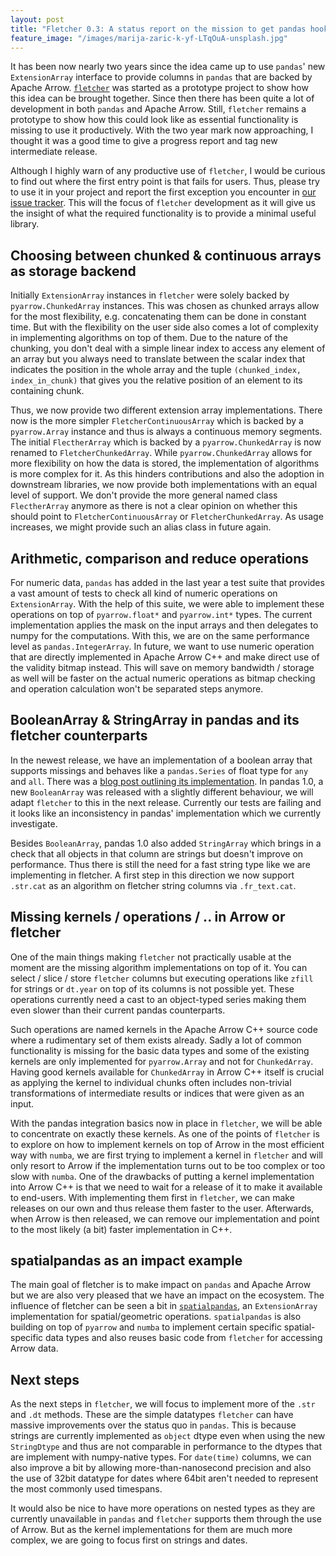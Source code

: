 ```yaml
---
layout: post
title: "Fletcher 0.3: A status report on the mission to get pandas hooked on Apache Arrow"
feature_image: "/images/marija-zaric-k-yf-LTqOuA-unsplash.jpg"
---
```


It has been now nearly two years since the idea came up to use `pandas`' new `ExtensionArray` interface to provide columns in `pandas` that are backed by Apache Arrow.
[`fletcher`](https://github.com/xhochy/fletcher) was started as a prototype project to show how this idea can be brought together.
Since then there has been quite a lot of development in both `pandas` and Apache Arrow.
Still, `fletcher` remains a prototype to show how this could look like as essential functionality is missing to use it productively.
With the two year mark now approaching, I thought it was a good time to give a progress report and tag new intermediate release.

Although I highly warn of any productive use of `fletcher`, I would be curious to find out where the first entry point is that fails for users.
Thus, please try to use it in your project and report the first exception you encounter in [our issue tracker](https://github.com/xhochy/fletcher/issues).
This will the focus of `fletcher` development as it will give us the insight of what the required functionality is to provide a minimal useful library.

Choosing between chunked & continuous arrays as storage backend
---------------------------------------------------------------

Initially `ExtensionArray` instances in `fletcher` were solely backed by `pyarrow.ChunkedArray` instances.
This was chosen as chunked arrays allow for the most flexibility, e.g. concatenating them can be done in constant time.
But with the flexibility on the user side also comes a lot of complexity in implementing algorithms on top of them.
Due to the nature of the chunking, you don't deal with a simple linear index to access any element of an array but you always need to translate between the scalar index that indicates the position in the whole array and the tuple `(chunked_index, index_in_chunk)` that gives you the relative position of an element to its containing chunk.

Thus, we now provide two different extension array implementations.
There now is the more simpler `FletcherContinuousArray` which is backed by a `pyarrow.Array` instance and thus is always a continuous memory segments.
The initial `FlectherArray` which is backed by a `pyarrow.ChunkedArray` is now renamed to `FletcherChunkedArray`.
While `pyarrow.ChunkedArray` allows for more flexibility on how the data is stored, the implementation of algorithms is more complex for it.
As this hinders contributions and also the adoption in downstream libraries, we now provide both implementations with an equal level of support.
We don't provide the more general named class `FlectherArray` anymore as there is not a clear opinion on whether this should point to `FletcherContinuousArray` or `FletcherChunkedArray`.
As usage increases, we might provide such an alias class in future again.

Arithmetic, comparison and reduce operations
--------------------------------------------

For numeric data, `pandas` has added in the last year a test suite that provides a vast amount of tests to check all kind of numeric operations on `ExtensionArray`.
With the help of this suite, we were able to implement these operations on top of `pyarrow.float*` and `pyarrow.int*` types.
The current implementation applies the mask on the input arrays and then delegates to numpy for the computations.
With this, we are on the same performance level as `pandas.IntegerArray`.
In future, we want to use numeric operation that are directly implemented in Apache Arrow C++ and make direct use of the validity bitmap instead.
This will save on memory bandwidth / storage as well will be faster on the actual numeric operations as bitmap checking and operation calculation won't be separated steps anymore.

BooleanArray & StringArray in pandas and its fletcher counterparts
------------------------------------------------------------------

In the newest release, we have an implementation of a boolean array that supports missings and behaves like a `pandas.Series` of float type for `any` and `all`.
There was a [blog post outlining its implementation](https://uwekorn.com/2019/09/02/boolean-array-with-missings.html).
In pandas 1.0, a new `BooleanArray` was released with a slightly different behaviour, we will adapt `fletcher` to this in the next release.
Currently our tests are failing and it looks like an inconsistency in pandas' implementation which we currently investigate.

Besides `BooleanArray`, pandas 1.0 also added `StringArray` which brings in a check that all objects in that column are strings but doesn't improve on performance.
Thus there is still the need for a fast string type like we are implementing in fletcher.
A first step in this direction we now support `.str.cat` as an algorithm on fletcher string columns via `.fr_text.cat`.

Missing kernels / operations / .. in Arrow or fletcher
------------------------------------------------------

One of the main things making `fletcher` not practically usable at the moment are the missing algorithm implementations on top of it.
You can select / slice / store `fletcher` columns but executing operations like `zfill` for strings or `dt.year` on top of its columns is not possible yet.
These operations currently need a cast to an object-typed series making them even slower than their current pandas counterparts.

Such operations are named kernels in the Apache Arrow C++ source code where a rudimentary set of them exists already.
Sadly a lot of common functionality is missing for the basic data types and some of the existing kernels are only implemented for `pyarrow.Array` and not for `ChunkedArray`.
Having good kernels available for `ChunkedArray` in Arrow C++ itself is crucial as applying the kernel to individual chunks often includes non-trivial transformations of intermediate results or indices that were given as an input.

With the pandas integration basics now in place in `fletcher`, we will be able to concentrate on exactly these kernels.
As one of the points of `fletcher` is to explore on how to implement kernels on top of Arrow in the most efficient way with `numba`, we are first trying to implement a kernel in `fletcher` and will only resort to Arrow if the implementation turns out to be too complex or too slow with `numba`.
One of the drawbacks of putting a kernel implementation into Arrow C++ is that we need to wait for a release of it to make it available to end-users.
With implementing them first in `fletcher`, we can make releases on our own and thus release them faster to the user.
Afterwards, when Arrow is then released, we can remove our implementation and point to the most likely (a bit) faster implementation in C++.

spatialpandas as an impact example
----------------------------------

The main goal of fletcher is to make impact on `pandas` and Apache Arrow but we are also very pleased that we have an impact on the ecosystem.
The influence of fletcher can be seen a bit in [`spatialpandas`](https://github.com/holoviz/spatialpandas), an `ExtensionArray` implementation for spatial/geometric operations.
`spatialpandas` is also building on top of `pyarrow` and `numba` to implement certain specific spatial-specific data types and also reuses basic code from `fletcher` for accessing Arrow data.

Next steps
----------

As the next steps in `fletcher`, we will focus to implement more of the `.str` and `.dt` methods.
These are the simple datatypes `fletcher` can have massive improvements over the status quo in `pandas`.
This is because strings are currently implemented as `object` dtype even when using the new `StringDtype` and thus are not comparable in performance to the dtypes that are implement with numpy-native types.
For `date(time)` columns, we can also improve a bit by allowing more-than-nanosecond precision and also the use of 32bit datatype for dates where 64bit aren't needed to represent the most commonly used timespans.

It would also be nice to have more operations on nested types as they are currently unavailable in `pandas` and `fletcher` supports them through the use of Arrow.
But as the kernel implementations for them are much more complex, we are going to focus first on strings and dates.
